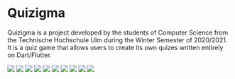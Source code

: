 # Quizigma

Quizigma is a project developed by the students of Computer Science from the Technische Hochschule Ulm during the Winter Semester of 2020/2021. It is a quiz game that allows users to create its own quizes written entirely on Dart/Flutter.

<img src="images/logo.png">
<img src="images/register_screen.jpg">
<img src="images/login_screen.jpg">
<img src="images/main.jpg">
<img src="images/categories.jpg">
<img src="images/creating_a_quiz_screen.jpg">
<img src="images/check_answers_screen.jpg">
<img src="images/quiz_created_id_screen.jpg">
<img src="images/quiz_list_screen.jpg">
<img src="images/quiz_screen.jpg">

